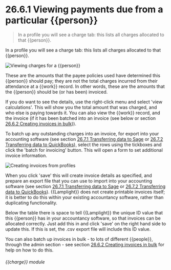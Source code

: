 # 26.6.1    Viewing payments due from a particular {{person}}

> In a profile you will see a charge tab: this lists all charges allocated to that {{person}}. 

In a profile you will see a charge tab: this lists all charges allocated to that {{person}}. 

![Viewing charges for a {{person}}]({{imgpath}}257a.png)

These are the amounts that the payee policies used have determined this {{person}} should pay; they are not the total charges incurred from their attendance at a {{work}} record. In other words, these are the amounts that the {{person}} should be (or has been) invoiced. 

If you do want to see the details, use the right-click menu and select 'view calculations'. This will show you the total amount that was charged, and who else is paying towards it. You can also view the {{work}} record, and the invoice (if it has been batched into an invoice (see below or section [26.6.2  Creating invoices in bulk](/help/index/v/{{version}}/p/26.6.2))). 

To batch up any outstanding charges into an invoice, for export into your accounting software (see section [26.7.1  Transferring data to Sage](/help/index/v/{{version}}/p/26.7.1) or [26.7.2  Transferring data to QuickBooks](/help/index/v/{{version}}/p/26.7.2)), select the rows using the tickboxes and click the 'batch for invoicing' button. This will open a form to set additional invoice information. 

![Creating invoices from profiles]({{imgpath}}257b.png)

When you click 'save' this will create invoice details as specified, and prepare an export file that you can use to import into your accounting software (see section [26.7.1  Transferring data to Sage](/help/index/v/{{version}}/p/26.7.1) or [26.7.2  Transferring data to QuickBooks](/help/index/v/{{version}}/p/26.7.2)). {{Lamplight}} does not create printable invoices itself; it is better to do this within your existing accountancy software, rather than duplicating functionality. 

Below the table there is space to tell {{Lamplight}} the unique ID value that this {{person}} has in your accountancy software, so that invoices can be allocated correctly. Just add this in and click 'save' on the right hand side to update this. If this is set, the .csv export file will include this ID value. 

You can also batch up invoices in bulk - to lots of different {{people}}, through the admin section - see section [26.6.2  Creating invoices in bulk](/help/index/v/{{version}}/p/26.6.2) for help on how to do this. 

###### {{charge}} module

